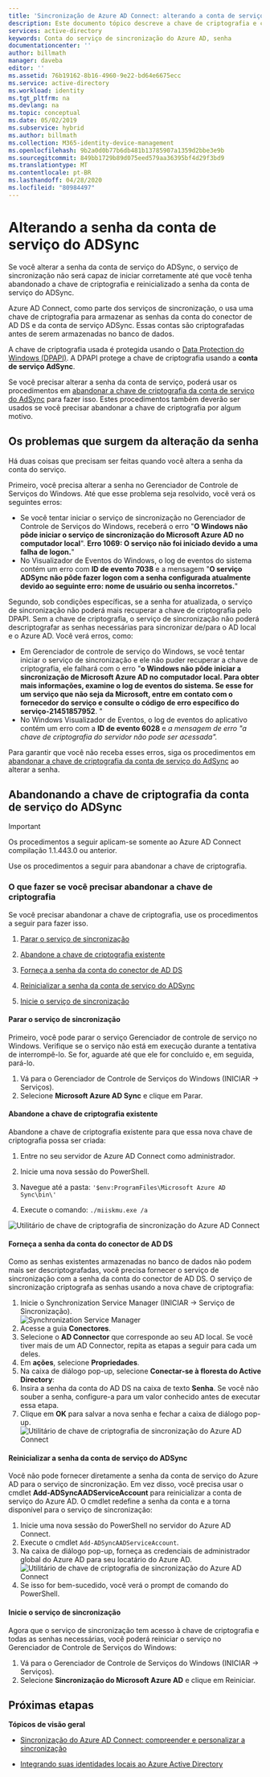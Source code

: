 ```yaml
---
title: 'Sincronização de Azure AD Connect: alterando a conta de serviço ADSync | Microsoft Docs'
description: Este documento tópico descreve a chave de criptografia e como abandoná-la depois que a senha tiver sido alterada.
services: active-directory
keywords: Conta do serviço de sincronização do Azure AD, senha
documentationcenter: ''
author: billmath
manager: daveba
editor: ''
ms.assetid: 76b19162-8b16-4960-9e22-bd64e6675ecc
ms.service: active-directory
ms.workload: identity
ms.tgt_pltfrm: na
ms.devlang: na
ms.topic: conceptual
ms.date: 05/02/2019
ms.subservice: hybrid
ms.author: billmath
ms.collection: M365-identity-device-management
ms.openlocfilehash: 9b2a0d0b77b6db481b13785907a1359d2bbe3e9b
ms.sourcegitcommit: 849bb1729b89d075eed579aa36395bf4d29f3bd9
ms.translationtype: MT
ms.contentlocale: pt-BR
ms.lasthandoff: 04/28/2020
ms.locfileid: "80984497"
---
```

# <a name="changing-the-adsync-service-account-password"></a>Alterando a senha da conta de serviço do ADSync
Se você alterar a senha da conta de serviço do ADSync, o serviço de sincronização não será capaz de iniciar corretamente até que você tenha abandonado a chave de criptografia e reinicializado a senha da conta de serviço do ADSync. 

Azure AD Connect, como parte dos serviços de sincronização, o usa uma chave de criptografia para armazenar as senhas da conta do conector de AD DS e da conta de serviço ADSync.  Essas contas são criptografadas antes de serem armazenadas no banco de dados. 

A chave de criptografia usada é protegida usando o [Data Protection do Windows (DPAPI)](https://msdn.microsoft.com/library/ms995355.aspx). A DPAPI protege a chave de criptografia usando a **conta de serviço AdSync**. 

Se você precisar alterar a senha da conta de serviço, poderá usar os procedimentos em [abandonar a chave de criptografia da conta de serviço do AdSync](#abandoning-the-adsync-service-account-encryption-key) para fazer isso.  Estes procedimentos também deverão ser usados se você precisar abandonar a chave de criptografia por algum motivo.

## <a name="issues-that-arise-from-changing-the-password"></a>Os problemas que surgem da alteração da senha
Há duas coisas que precisam ser feitas quando você altera a senha da conta do serviço.

Primeiro, você precisa alterar a senha no Gerenciador de Controle de Serviços do Windows.  Até que esse problema seja resolvido, você verá os seguintes erros:


- Se você tentar iniciar o serviço de sincronização no Gerenciador de Controle de Serviços do Windows, receberá o erro "**O Windows não pôde iniciar o serviço de sincronização do Microsoft Azure AD no computador local**". **Erro 1069: O serviço não foi iniciado devido a uma falha de logon.**"
- No Visualizador de Eventos do Windows, o log de eventos do sistema contém um erro com **ID de evento 7038** e a mensagem "**O serviço ADSync não pôde fazer logon com a senha configurada atualmente devido ao seguinte erro: nome de usuário ou senha incorretos.**"

Segundo, sob condições específicas, se a senha for atualizada, o serviço de sincronização não poderá mais recuperar a chave de criptografia pelo DPAPI. Sem a chave de criptografia, o serviço de sincronização não poderá descriptografar as senhas necessárias para sincronizar de/para o AD local e o Azure AD.
Você verá erros, como:

- Em Gerenciador de controle de serviço do Windows, se você tentar iniciar o serviço de sincronização e ele não puder recuperar a chave de criptografia, ele falhará com o erro "<strong>o Windows não pôde iniciar a sincronização de Microsoft Azure AD no computador local. Para obter mais informações, examine o log de eventos do sistema. Se esse for um serviço que não seja da Microsoft, entre em contato com o fornecedor do serviço e consulte o código de erro específico do serviço-21451857952</strong>. "
- No Windows Visualizador de Eventos, o log de eventos do aplicativo contém um erro com a **ID de evento 6028** e *a mensagem de erro "a chave de criptografia do servidor não pode ser acessada".*

Para garantir que você não receba esses erros, siga os procedimentos em [abandonar a chave de criptografia da conta de serviço do AdSync](#abandoning-the-adsync-service-account-encryption-key) ao alterar a senha.
 
## <a name="abandoning-the-adsync-service-account-encryption-key"></a>Abandonando a chave de criptografia da conta de serviço do ADSync
>[!IMPORTANT]
>Os procedimentos a seguir aplicam-se somente ao Azure AD Connect compilação 1.1.443.0 ou anterior.

Use os procedimentos a seguir para abandonar a chave de criptografia.

### <a name="what-to-do-if-you-need-to-abandon-the-encryption-key"></a>O que fazer se você precisar abandonar a chave de criptografia

Se você precisar abandonar a chave de criptografia, use os procedimentos a seguir para fazer isso.

1. [Parar o serviço de sincronização](#stop-the-synchronization-service)

1. [Abandone a chave de criptografia existente](#abandon-the-existing-encryption-key)

2. [Forneça a senha da conta do conector de AD DS](#provide-the-password-of-the-ad-ds-connector-account)

3. [Reinicializar a senha da conta de serviço do ADSync](#reinitialize-the-password-of-the-adsync-service-account)

4. [Inicie o serviço de sincronização](#start-the-synchronization-service)

#### <a name="stop-the-synchronization-service"></a>Parar o serviço de sincronização
Primeiro, você pode parar o serviço Gerenciador de controle de serviço no Windows.  Verifique se o serviço não está em execução durante a tentativa de interrompê-lo.  Se for, aguarde até que ele for concluído e, em seguida, pará-lo.


1. Vá para o Gerenciador de Controle de Serviços do Windows (INICIAR → Serviços).
2. Selecione **Microsoft Azure AD Sync** e clique em Parar.

#### <a name="abandon-the-existing-encryption-key"></a>Abandone a chave de criptografia existente
Abandone a chave de criptografia existente para que essa nova chave de criptografia possa ser criada:

1. Entre no seu servidor de Azure AD Connect como administrador.

2. Inicie uma nova sessão do PowerShell.

3. Navegue até a pasta: `'$env:ProgramFiles\Microsoft Azure AD Sync\bin\'`

4. Execute o comando: `./miiskmu.exe /a`

![Utilitário de chave de criptografia de sincronização do Azure AD Connect](./media/how-to-connect-sync-change-serviceacct-pass/key5.png)

#### <a name="provide-the-password-of-the-ad-ds-connector-account"></a>Forneça a senha da conta do conector de AD DS
Como as senhas existentes armazenadas no banco de dados não podem mais ser descriptografadas, você precisa fornecer o serviço de sincronização com a senha da conta do conector de AD DS. O serviço de sincronização criptografa as senhas usando a nova chave de criptografia:

1. Inicie o Synchronization Service Manager (INICIAR → Serviço de Sincronização).
</br>![Synchronization Service Manager](./media/how-to-connect-sync-change-serviceacct-pass/startmenu.png)  
2. Acesse a guia **Conectores**.
3. Selecione o **AD Connector** que corresponde ao seu AD local. Se você tiver mais de um AD Connector, repita as etapas a seguir para cada um deles.
4. Em **ações**, selecione **Propriedades**.
5. Na caixa de diálogo pop-up, selecione **Conectar-se à floresta do Active Directory**:
6. Insira a senha da conta do AD DS na caixa de texto **Senha**. Se você não souber a senha, configure-a para um valor conhecido antes de executar essa etapa.
7. Clique em **OK** para salvar a nova senha e fechar a caixa de diálogo pop-up.
![Utilitário de chave de criptografia de sincronização do Azure AD Connect](./media/how-to-connect-sync-change-serviceacct-pass/key6.png)

#### <a name="reinitialize-the-password-of-the-adsync-service-account"></a>Reinicializar a senha da conta de serviço do ADSync
Você não pode fornecer diretamente a senha da conta de serviço do Azure AD para o serviço de sincronização. Em vez disso, você precisa usar o cmdlet **Add-ADSyncAADServiceAccount** para reinicializar a conta de serviço do Azure AD. O cmdlet redefine a senha da conta e a torna disponível para o serviço de sincronização:

1. Inicie uma nova sessão do PowerShell no servidor do Azure AD Connect.
2. Execute o cmdlet `Add-ADSyncAADServiceAccount`.
3. Na caixa de diálogo pop-up, forneça as credenciais de administrador global do Azure AD para seu locatário do Azure AD.
![Utilitário de chave de criptografia de sincronização do Azure AD Connect](./media/how-to-connect-sync-change-serviceacct-pass/key7.png)
4. Se isso for bem-sucedido, você verá o prompt de comando do PowerShell.

#### <a name="start-the-synchronization-service"></a>Inicie o serviço de sincronização
Agora que o serviço de sincronização tem acesso à chave de criptografia e todas as senhas necessárias, você poderá reiniciar o serviço no Gerenciador de Controle de Serviços do Windows:


1. Vá para o Gerenciador de Controle de Serviços do Windows (INICIAR → Serviços).
2. Selecione **Sincronização do Microsoft Azure AD** e clique em Reiniciar.

## <a name="next-steps"></a>Próximas etapas
**Tópicos de visão geral**

* [Sincronização do Azure AD Connect: compreender e personalizar a sincronização](how-to-connect-sync-whatis.md)

* [Integrando suas identidades locais ao Azure Active Directory](whatis-hybrid-identity.md)
